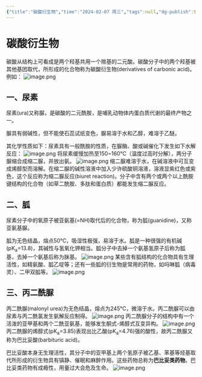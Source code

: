 ```yaml
---
{"title":"碳酸衍生物","time":"2024-02-07 周三","tags":null,"dg-publish":true,"permalink":"/200 学习/202 有机化学/第02篇 有机化学各论/第12章 羧酸衍生物/第3节 碳酸衍生物/碳酸衍生物/","dgPassFrontmatter":true,"created":"2024-02-07T20:22:18.442+08:00","updated":"2024-02-07T20:31:47.548+08:00"}
---
```


# 碳酸衍生物
碳酸从结构上可看成是两个羟基共用一个羰基的二元酸。碳酸分子中的两个羟基被其他基团取代，所形成的化合物称为碳酸衍生物(derivatives of carbonic acid)。例如：
![image.png](https://cdn.jsdelivr.net/gh/Dolan-Lance/Image-Jiang/202402072023223.jpg)
## 一、尿素
尿素(ura)又称脲，是碳酸的二元酰胺，是哺乳动物体内蛋白质代谢的最终产物之一。

脲具有弱碱性，但不能使石蕊试纸变色，脲易溶于水和乙醇，难溶于乙醚。

其化学性质如下：尿素具有一般酰胺的性质，在脲酶、酸或碱催化下发生如下水解反应：
![image.png](https://cdn.jsdelivr.net/gh/Dolan-Lance/Image-Jiang/202402072023837.jpg)
将尿素缓慢加热至150~160℃（温度过高时分解），两分子脲缩合成缩二脲，并放出氨。
![image.png](https://cdn.jsdelivr.net/gh/Dolan-Lance/Image-Jiang/202402072024345.jpg)
缩二脲难溶于水，在碱溶液中可互变成烯醇型而溶解。在缩二脲的碱性溶液中加入少许硫酸铜溶液，溶液显紫红色或紫色，这个反应称为缩二脲反应(biuret reaction)。分子中含有两个或两个以上酰胺键结构的化合物（如草二酰胺、多肽和蛋白质）都能发生缩二脲反应。
## 二、胍
尿素分子中的氧原子被亚氨基(=NH)取代后的化合物，称为胍(guanidine)，又称亚氨基脲。

胍为无色结晶，熔点50℃，吸湿性极强，易溶于水。胍是一种很强的有机碱(pK<sub>a</sub>=13.8)，其碱性与氢氧化钾相当。胍分子中去掉一个氨基氢原子后称为胍基，去掉一个氨基后称为脒基。
![image.png](https://cdn.jsdelivr.net/gh/Dolan-Lance/Image-Jiang/202402072025182.jpg)
某些含有胍结构的化合物具有生理活性，如精氨酸、胍乙啶等；还有一些胍的衍生物是常用的药物，如吗啉胍（病毒灵）、二甲双胍等。
![image.png](https://cdn.jsdelivr.net/gh/Dolan-Lance/Image-Jiang/202402072025497.jpg)
## 三、丙二酰脲
丙二酰脲(malonyl urea)为无色结晶，熔点为245℃，微溶于水。丙二酰脲可以由尿素与丙二酰氯发生氨解反应制得。
![image.png](https://cdn.jsdelivr.net/gh/Dolan-Lance/Image-Jiang/202402072026778.jpg)
丙二酰脲分子的结构中有一个活泼的亚甲基和两个二酰亚氨基，能够发生酮式-烯醇式互变异构。
![image.png](https://cdn.jsdelivr.net/gh/Dolan-Lance/Image-Jiang/202402072026082.jpg)
丙二酰脲的烯醇式(pK<sub>a</sub>=3.85)表现出比乙酸(pK<sub>a</sub>=4.76)强的酸性，故丙二酰脲又称为巴比妥酸(barbituric acid)。

巴比妥酸本身无生理活性，其分子中的亚甲基上两个氢原子被乙基、苯基等烃基取代所形成的衍生物具有镇静、催眠和麻醉作用。这些药物总称为**巴比妥类药物**。巴比妥类药物有成瘾性，用量过大会危及生命。
![image.png](https://cdn.jsdelivr.net/gh/Dolan-Lance/Image-Jiang/202402072027467.jpg)
